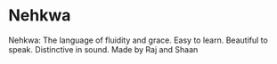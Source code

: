 # Nehkwa
Nehkwa:  The language of fluidity and grace.  Easy to learn. Beautiful to speak. Distinctive in sound.
Made by Raj and Shaan
